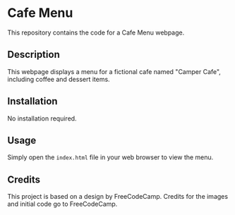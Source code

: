 # Cafe Menu

This repository contains the code for a Cafe Menu webpage.

## Description

This webpage displays a menu for a fictional cafe named "Camper Cafe", including coffee and dessert items.

## Installation

No installation required.

## Usage

Simply open the `index.html` file in your web browser to view the menu.

## Credits

This project is based on a design by FreeCodeCamp. Credits for the images and initial code go to FreeCodeCamp.
